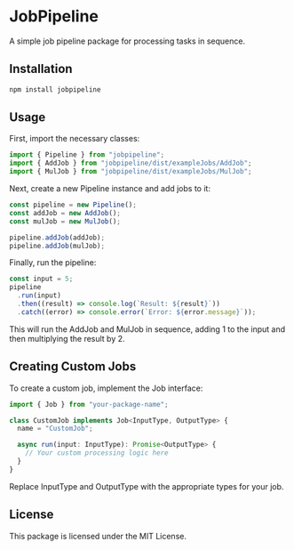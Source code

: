 # JobPipeline

A simple job pipeline package for processing tasks in sequence.

## Installation

```bash
npm install jobpipeline
```

## Usage

First, import the necessary classes:

```ts
import { Pipeline } from "jobpipeline";
import { AddJob } from "jobpipeline/dist/exampleJobs/AddJob";
import { MulJob } from "jobpipeline/dist/exampleJobs/MulJob";
```

Next, create a new Pipeline instance and add jobs to it:

```ts
const pipeline = new Pipeline();
const addJob = new AddJob();
const mulJob = new MulJob();

pipeline.addJob(addJob);
pipeline.addJob(mulJob);
```

Finally, run the pipeline:

```ts
const input = 5;
pipeline
  .run(input)
  .then((result) => console.log(`Result: ${result}`))
  .catch((error) => console.error(`Error: ${error.message}`));
```

This will run the AddJob and MulJob in sequence, adding 1 to the input and then multiplying the result by 2.

## Creating Custom Jobs

To create a custom job, implement the Job interface:

```ts
import { Job } from "your-package-name";

class CustomJob implements Job<InputType, OutputType> {
  name = "CustomJob";

  async run(input: InputType): Promise<OutputType> {
    // Your custom processing logic here
  }
}
```

Replace InputType and OutputType with the appropriate types for your job.

## License

This package is licensed under the MIT License.
